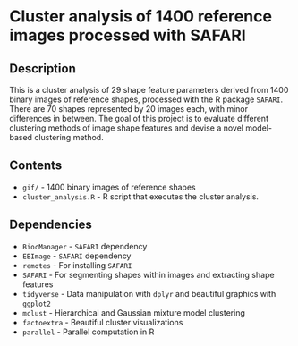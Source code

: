 # Cluster analysis of 1400 reference images processed with SAFARI

## Description
This is a cluster analysis of 29 shape feature parameters derived from 1400 binary images of reference shapes, processed with the R package `SAFARI`. There are 70 shapes represented by 20 images each, with minor differences in between. The goal of this project is to evaluate different clustering methods of image shape features and devise a novel model-based clustering method.

## Contents
* `gif/` - 1400 binary images of reference shapes
* `cluster_analysis.R` - R script that executes the cluster analysis.

## Dependencies
* `BiocManager` - `SAFARI` dependency
* `EBImage` - `SAFARI` dependency
* `remotes` - For installing `SAFARI`
* `SAFARI` - For segmenting shapes within images and extracting shape features
* `tidyverse` - Data manipulation with `dplyr` and beautiful graphics with `ggplot2`
* `mclust` - Hierarchical and Gaussian mixture model clustering
* `factoextra` - Beautiful cluster visualizations
* `parallel` - Parallel computation in R